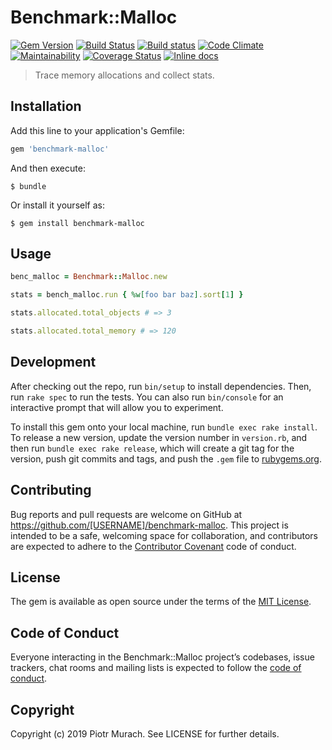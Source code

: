 # Benchmark::Malloc

[![Gem Version](https://badge.fury.io/rb/benchmark-malloc.svg)][gem]
[![Build Status](https://secure.travis-ci.org/piotrmurach/benchmark-malloc.svg?branch=master)][travis]
[![Build status](https://ci.appveyor.com/api/projects/status/cp102e33c2a7fx83?svg=true)][appveyor]
[![Code Climate](https://codeclimate.com/github/piotrmurach/benchmark-malloc/badges/gpa.svg)][codeclimate]
[![Maintainability](https://api.codeclimate.com/v1/badges/d8fbd4a0423fd78d8bee/maintainability)][codeclimate]
[![Coverage Status](https://coveralls.io/repos/github/piotrmurach/benchmark-malloc/badge.svg?branch=master)][coverage]
[![Inline docs](http://inch-ci.org/github/piotrmurach/benchmark-malloc.svg?branch=master)][inchpages]

[gem]: http://badge.fury.io/rb/benchmark-malloc
[travis]: http://travis-ci.org/piotrmurach/benchmark-malloc
[appveyor]: https://ci.appveyor.com/project/piotrmurach/benchmark-malloc
[codeclimate]: https://codeclimate.com/github/piotrmurach/benchmark-malloc/maintainability
[coverage]: https://coveralls.io/github/piotrmurach/benchmark-malloc?branch=master
[inchpages]: http://inch-ci.org/github/piotrmurach/benchmark-malloc

> Trace memory allocations and collect stats.

## Installation

Add this line to your application's Gemfile:

```ruby
gem 'benchmark-malloc'
```

And then execute:

    $ bundle

Or install it yourself as:

    $ gem install benchmark-malloc

## Usage

```ruby
benc_malloc = Benchmark::Malloc.new

stats = bench_malloc.run { %w[foo bar baz].sort[1] }

stats.allocated.total_objects # => 3

stats.allocated.total_memory # => 120
```

## Development

After checking out the repo, run `bin/setup` to install dependencies. Then, run `rake spec` to run the tests. You can also run `bin/console` for an interactive prompt that will allow you to experiment.

To install this gem onto your local machine, run `bundle exec rake install`. To release a new version, update the version number in `version.rb`, and then run `bundle exec rake release`, which will create a git tag for the version, push git commits and tags, and push the `.gem` file to [rubygems.org](https://rubygems.org).

## Contributing

Bug reports and pull requests are welcome on GitHub at https://github.com/[USERNAME]/benchmark-malloc. This project is intended to be a safe, welcoming space for collaboration, and contributors are expected to adhere to the [Contributor Covenant](http://contributor-covenant.org) code of conduct.

## License

The gem is available as open source under the terms of the [MIT License](https://opensource.org/licenses/MIT).

## Code of Conduct

Everyone interacting in the Benchmark::Malloc project’s codebases, issue trackers, chat rooms and mailing lists is expected to follow the [code of conduct](https://github.com/piotrmurach/benchmark-malloc/blob/master/CODE_OF_CONDUCT.md).

## Copyright

Copyright (c) 2019 Piotr Murach. See LICENSE for further details.
